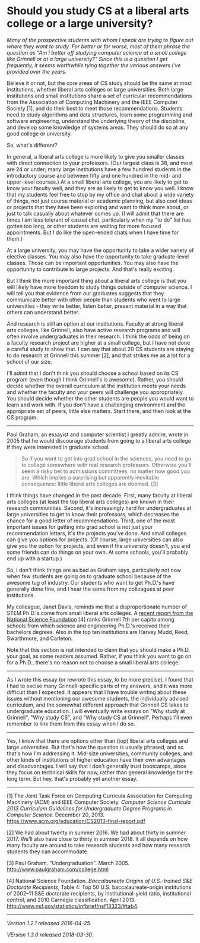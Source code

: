 Should you study CS at a liberal arts college or a large university?
====================================================================

*Many of the prospective students with whom I speak are trying to
figure out where they want to study.  For better or for worse, most
of them phrase the question as "Am I better off studying computer
science at a small college like Grinnell or at a large university?"
Since this is a question I get frequently, it seems worthwhile tying
together the various answers I've provided over the years.*

Believe it or not, but the core areas of CS study should be the same at
most institutions, whether liberal arts colleges or large universities.
Both large institutions and small institutions share a set of
curricular recommendations from the Association of Computing Machinery
and the IEEE Computer Society [1], and do their best to meet those
recommendations.  Students need to study algorithms and data structures,
learn some programming and software engineering, understand the underlying
theory of the discipline, and develop some knowledge of systems areas.  They
should do so at any good college or university.

So, what's different?

In general, a liberal arts college is more likely to give you smaller
classes with direct connection to your professors.  (Our largest class is
38, and most are 24 or under; many large institutions have a few hundred
students in the introductory course and between fifty and one hundred
in the mid- and upper-level courses.)  At a small liberal arts college,
you are likely to get to know your faculty well, and they are as likely
to get to know you well.  I know that my students feel free to stop by my
office and chat about a wide variety of things, not just course material
or academic planning, but also cool ideas or projects that they have
been exploring and want to think more about, or just to talk casually
about whatever comes up.  (I will admit that there are times I am less
tolerant of casual chat, particularly when my "to do" list has gotten
too long, or other students are waiting for more focused appointments.
But I do like the open-ended chats when I have time for them.)

At a large university, you may have the opportunity to take a wider
variety of elective classes.  You may also have the opportunity to
take graduate-level classes.  Those can be important opportunities.
You may also have the opportunity to contribute to large projects.
And that's really exciting.

But I think the more important thing about a liberal arts college
is that you will likely have more freedom to study things outside of
computer science.  I will tell you that evidence from our graduates
suggests that they communicate better with other people than students
who went to large universities - they write better, listen better,
present material in a way that others can understand better.

And research is still an option at our institutions.  Faculty at strong
liberal arts colleges, like Grinnell, also have active research programs
and will often involve undergraduates in their research.  I think the
odds of being on a faculty research project are higher at a small college,
but I have not done a careful study to show that.  I can say that about
20 CS students are staying to do research at Grinnell this summer [2], and
that strikes me as a lot for a school of our size.

I'll admit that I don't think you should choose a school based
on its CS program (even though I think Grinnell's is awesome).  Rather,
you should decide whether the overall curriculum at the institution meets
your needs and whether the faculty and your peers will challenge you
appropriately.  You should decide whether the other students are people
you would want to learn and work with.  If you don't have a challenging
environment and the appropriate set of peers, little else matters.
Start there, and then look at the CS program.

---

Paul Graham, an essayist and computer scientist I greatly admire, wrote 
in 2005 that he would discourage students from going to a liberal arts
college if they were interested in graduate school.

> So if you want to get into grad school in the sciences, you need to go to college somewhere with real research professors. Otherwise you'll seem a risky bet to admissions committees, no matter how good you are.  Which implies a surprising but apparently inevitable consequence: little liberal arts colleges are doomed. [3]

I think things have changed in the past decade.  First, many faculty at
liberal arts colleges (at least the top liberal arts colleges) are known
in their research communities.  Second, it's increasingly hard for 
undergraduates at large universities to get to know their professors,
which decreases the chance for a good letter of recommendations.  Third,
one of the most important issues for getting into grad school is not 
just your recommendation letters, it's the projects you've done.  And
small colleges can give you options for projects.  (Of course, large
universities can also give you the option for projects, and even if the
university doesn't, you and some friends can do things on your own.  At
some schools, you'll probably end up with a startup.)

So, I don't think things are as bad as Graham says, particularly not now
when few students are going on to graduate school because of the awesome
tug of industry.  Our students who want to get Ph.D.'s have generally done
fine, and I hear the same from my colleagues at peer institutions.

My colleague, Janet Davis, reminds me that a disproportionate
number of STEM Ph.D.'s come from small liberal arts
colleges.  A [recent report from the National Science
Foundation](http://www.nsf.gov/statistics/infbrief/nsf13323/#tab4)
[4] ranks Grinnell 7th per capita among schools from which science and
engineering Ph.D.'s received their bachelors degrees.  Also in the top
ten institutions are Harvey Mudd, Reed, Swarthmore, and Carleton.

Note that this section is not intended to claim that you should make
a Ph.D. your goal, as some readers assumed.  Rather, if you think you
want to go on for a Ph.D., there's no reason not to choose a small
liberal arts college.

---

As I wrote this essay (or rewrote this essay, to be more precise), I
found that I had to excise many Grinnell-specific parts of my answers,
and it was more difficult than I expected.  It appears that I have trouble
writing about these issues without mentioning our awesome students, the
individually advised curriculum, and the somewhat different approach that
Grinnell CS takes to undergraduate education.  I will eventually write
essays on "Why study at Grinnell", "Why study CS", and "Why study CS
at Grinnell".  Perhaps I'll even remember to link them from this essay
when I do so.

---

Yes, I know that there are options other than (top) liberal arts colleges
and large universities.  But that's how the question is usually phrased,
and so that's how I'm addressing it.  Mid-size universities, community
colleges, and other kinds of institutions of higher education have their
own advantages and disadvantages.  I will say that I don't generally
trust bootcamps, since they focus on technical skills for now, rather
than general knowledge for the long term.  But hey, that's probably yet
another essay.

---

[1] The Joint Task Force on Computing Curricula Association for Computing
Machinery (ACM) and IEEE Computer Society.  _Computer Science Curricula
2013 Curriculum Guidelines for Undergraduate Degree Programs in Computer
Science_.  December 20, 2013.
<https://www.acm.org/education/CS2013-final-report.pdf>

[2] We had about twenty in summer 2016.  We had about thirty in summer
2017.  We'll also have close to thirty in summer 2018.  It all depends
on how many faculty are around to take research students and how many
research students they can accommodate.

[3] Paul Graham.  "Undergraduation".  March 2005.
<http://www.paulgraham.com/college.html>

[4] National Science Foundation.  _Baccalaureate Origins of U.S.-trained S&E Doctorate Recipients_, Table 4: Top 50 U.S. baccalaureate-origin institutions of 2002–11 S&E doctorate recipients, by institutional-yield ratio, institutional control, and 2010 Carnegie classification.  April 2013.
<http://www.nsf.gov/statistics/infbrief/nsf13323/#tab4>. 

---

*Version 1.2.1 released 2016-04-25.*

*VErsion 1.3.0 released 2018-03-30.*

